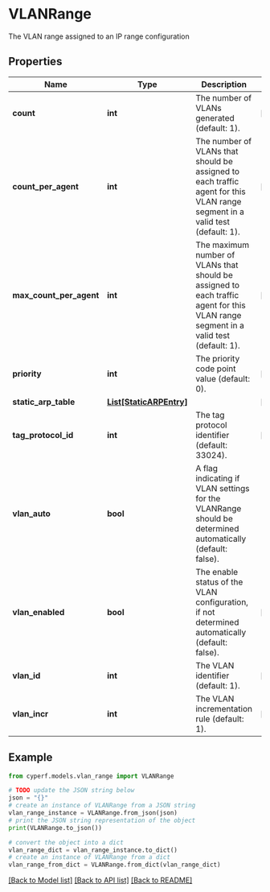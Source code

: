 # VLANRange

The VLAN range assigned to an IP range configuration

## Properties

Name | Type | Description | Notes
------------ | ------------- | ------------- | -------------
**count** | **int** | The number of VLANs generated (default: 1). | [optional] 
**count_per_agent** | **int** | The number of VLANs that should be assigned to each traffic agent for this VLAN range segment in a valid test (default: 1). | [optional] 
**max_count_per_agent** | **int** | The maximum number of VLANs that should be assigned to each traffic agent for this VLAN range segment in a valid test (default: 1). | [optional] 
**priority** | **int** | The priority code point value (default: 0). | [optional] 
**static_arp_table** | [**List[StaticARPEntry]**](StaticARPEntry.md) |  | [optional] 
**tag_protocol_id** | **int** | The tag protocol identifier (default: 33024). | [optional] 
**vlan_auto** | **bool** | A flag indicating if VLAN settings for the VLANRange should be determined automatically (default: false). | 
**vlan_enabled** | **bool** | The enable status of the VLAN configuration, if not determined automatically (default: false). | [optional] 
**vlan_id** | **int** | The VLAN identifier (default: 1). | [optional] 
**vlan_incr** | **int** | The VLAN incrementation rule (default: 1). | [optional] 

## Example

```python
from cyperf.models.vlan_range import VLANRange

# TODO update the JSON string below
json = "{}"
# create an instance of VLANRange from a JSON string
vlan_range_instance = VLANRange.from_json(json)
# print the JSON string representation of the object
print(VLANRange.to_json())

# convert the object into a dict
vlan_range_dict = vlan_range_instance.to_dict()
# create an instance of VLANRange from a dict
vlan_range_from_dict = VLANRange.from_dict(vlan_range_dict)
```
[[Back to Model list]](../README.md#documentation-for-models) [[Back to API list]](../README.md#documentation-for-api-endpoints) [[Back to README]](../README.md)


